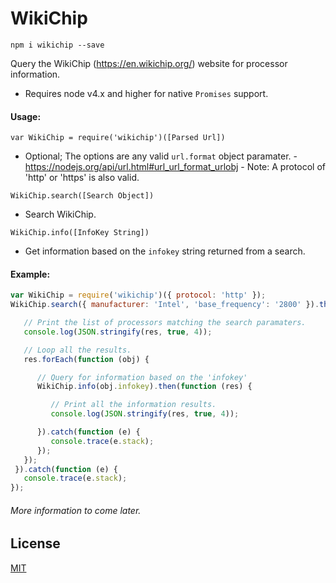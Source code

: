 # WikiChip

`npm i wikichip --save`

Query the WikiChip (https://en.wikichip.org/) website for processor information.

 * Requires node v4.x and higher for native `Promises` support.

#### Usage:

 `var WikiChip = require('wikichip')([Parsed Url])`
 
  * Optional; The options are any valid `url.format` object paramater. - https://nodejs.org/api/url.html#url_url_format_urlobj - Note: A protocol of 'http' or 'https' is also valid.


`WikiChip.search([Search Object])`
 * Search WikiChip.

`WikiChip.info([InfoKey String])`
 * Get information based on the `infokey` string returned from a search.


#### Example:
```javascript
var WikiChip = require('wikichip')({ protocol: 'http' });
WikiChip.search({ manufacturer: 'Intel', 'base_frequency': '2800' }).then(function (res) {

   // Print the list of processors matching the search paramaters.
   console.log(JSON.stringify(res, true, 4));

   // Loop all the results.
   res.forEach(function (obj) {

      // Query for information based on the 'infokey'
      WikiChip.info(obj.infokey).then(function (res) {

         // Print all the information results.
         console.log(JSON.stringify(res, true, 4));

      }).catch(function (e) {
         console.trace(e.stack);
      });
   });
 }).catch(function (e) {
   console.trace(e.stack);
});
```

###### More information to come later.

## License

  [MIT](LICENSE)

